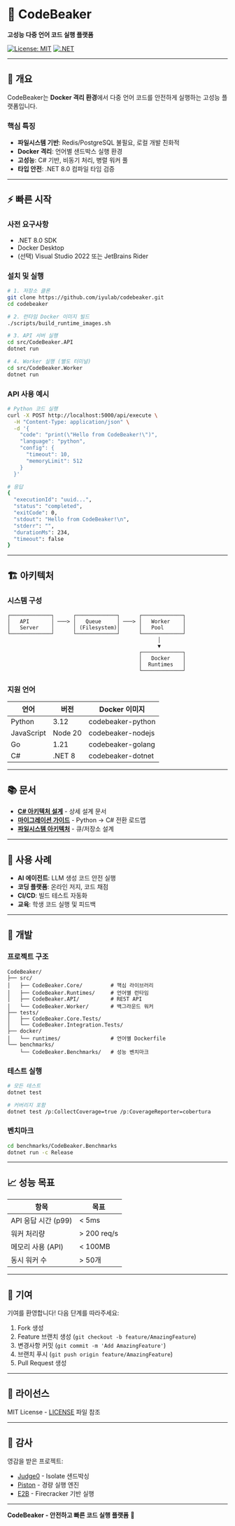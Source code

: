 # 🧪 CodeBeaker

**고성능 다중 언어 코드 실행 플랫폼**

[![License: MIT](https://img.shields.io/badge/License-MIT-yellow.svg)](https://opensource.org/licenses/MIT)
[![.NET](https://img.shields.io/badge/.NET-8.0-512BD4)](https://dotnet.microsoft.com/)

---

## 🚀 개요

CodeBeaker는 **Docker 격리 환경**에서 다중 언어 코드를 안전하게 실행하는 고성능 플랫폼입니다.

### 핵심 특징

- **파일시스템 기반**: Redis/PostgreSQL 불필요, 로컬 개발 친화적
- **Docker 격리**: 언어별 샌드박스 실행 환경
- **고성능**: C# 기반, 비동기 처리, 병렬 워커 풀
- **타입 안전**: .NET 8.0 컴파일 타임 검증

---

## ⚡ 빠른 시작

### 사전 요구사항

- .NET 8.0 SDK
- Docker Desktop
- (선택) Visual Studio 2022 또는 JetBrains Rider

### 설치 및 실행

```bash
# 1. 저장소 클론
git clone https://github.com/iyulab/codebeaker.git
cd codebeaker

# 2. 런타임 Docker 이미지 빌드
./scripts/build_runtime_images.sh

# 3. API 서버 실행
cd src/CodeBeaker.API
dotnet run

# 4. Worker 실행 (별도 터미널)
cd src/CodeBeaker.Worker
dotnet run
```

### API 사용 예시

```bash
# Python 코드 실행
curl -X POST http://localhost:5000/api/execute \
  -H "Content-Type: application/json" \
  -d '{
    "code": "print(\"Hello from CodeBeaker!\")",
    "language": "python",
    "config": {
      "timeout": 10,
      "memoryLimit": 512
    }
  }'

# 응답
{
  "executionId": "uuid...",
  "status": "completed",
  "exitCode": 0,
  "stdout": "Hello from CodeBeaker!\n",
  "stderr": "",
  "durationMs": 234,
  "timeout": false
}
```

---

## 🏗️ 아키텍처

### 시스템 구성

```
┌─────────────┐      ┌─────────────┐      ┌─────────────┐
│   API       │ ───> │   Queue     │ ───> │   Worker    │
│   Server    │      │ (Filesystem)│      │   Pool      │
└─────────────┘      └─────────────┘      └─────────────┘
                                                │
                                                ▼
                                          ┌─────────────┐
                                          │   Docker    │
                                          │  Runtimes   │
                                          └─────────────┘
```

### 지원 언어

| 언어       | 버전        | Docker 이미지           |
|-----------|------------|------------------------|
| Python    | 3.12       | codebeaker-python      |
| JavaScript| Node 20    | codebeaker-nodejs      |
| Go        | 1.21       | codebeaker-golang      |
| C#        | .NET 8     | codebeaker-dotnet      |

---

## 📚 문서

- [**C# 아키텍처 설계**](docs/CSHARP_ARCHITECTURE.md) - 상세 설계 문서
- [**마이그레이션 가이드**](docs/MIGRATION.md) - Python → C# 전환 로드맵
- [**파일시스템 아키텍처**](docs/FILESYSTEM_ARCHITECTURE.md) - 큐/저장소 설계

---

## 🎯 사용 사례

- **AI 에이전트**: LLM 생성 코드 안전 실행
- **코딩 플랫폼**: 온라인 저지, 코드 채점
- **CI/CD**: 빌드 테스트 자동화
- **교육**: 학생 코드 실행 및 피드백

---

## 🔧 개발

### 프로젝트 구조

```
CodeBeaker/
├── src/
│   ├── CodeBeaker.Core/         # 핵심 라이브러리
│   ├── CodeBeaker.Runtimes/     # 언어별 런타임
│   ├── CodeBeaker.API/          # REST API
│   └── CodeBeaker.Worker/       # 백그라운드 워커
├── tests/
│   ├── CodeBeaker.Core.Tests/
│   └── CodeBeaker.Integration.Tests/
├── docker/
│   └── runtimes/                # 언어별 Dockerfile
└── benchmarks/
    └── CodeBeaker.Benchmarks/   # 성능 벤치마크
```

### 테스트 실행

```bash
# 모든 테스트
dotnet test

# 커버리지 포함
dotnet test /p:CollectCoverage=true /p:CoverageReporter=cobertura
```

### 벤치마크

```bash
cd benchmarks/CodeBeaker.Benchmarks
dotnet run -c Release
```

---

## 📈 성능 목표

| 항목 | 목표 |
|------|------|
| API 응답 시간 (p99) | < 5ms |
| 워커 처리량 | > 200 req/s |
| 메모리 사용 (API) | < 100MB |
| 동시 워커 수 | > 50개 |

---

## 🤝 기여

기여를 환영합니다! 다음 단계를 따라주세요:

1. Fork 생성
2. Feature 브랜치 생성 (`git checkout -b feature/AmazingFeature`)
3. 변경사항 커밋 (`git commit -m 'Add AmazingFeature'`)
4. 브랜치 푸시 (`git push origin feature/AmazingFeature`)
5. Pull Request 생성

---

## 📄 라이선스

MIT License - [LICENSE](LICENSE) 파일 참조

---

## 🙏 감사

영감을 받은 프로젝트:
- [Judge0](https://github.com/judge0/judge0) - Isolate 샌드박싱
- [Piston](https://github.com/engineer-man/piston) - 경량 실행 엔진
- [E2B](https://e2b.dev/) - Firecracker 기반 실행

---

**CodeBeaker - 안전하고 빠른 코드 실행 플랫폼** 🧪
